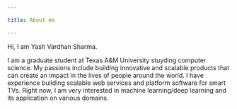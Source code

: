 ```yaml
---

title: About me

---
```


Hi, I am Yash Vardhan Sharma.

I am a graduate student at Texas A&M University stuyding computer science. My passions include building innovative and scalable products that can create an impact in the lives of people around the world. I have experience building scalable web services and platform software for smart TVs. Right now, I am very interested in machine learning/deep learning and its application on various domains.




